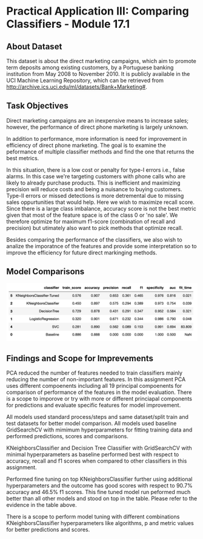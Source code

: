 # Practical Application III: Comparing Classifiers - Module 17.1

## About Dataset
This dataset is about the direct marketing campaigns, which aim to promote term deposits among existing customers, by a Portuguese banking institution from May 2008 to November 2010. It is publicly available in the UCI Machine Learning Repository, which can be retrieved from http://archive.ics.uci.edu/ml/datasets/Bank+Marketing#.

## Task Objectives
Direct marketing campaigns are an inexpensive means to increase sales; however, the performance of direct phone marketing is largely unknown.

In addition to performance, more information is need for improvement in efficiency of direct phone marketing. The goal is to examine the peformance of multiple classifier methods and find the one that returns the best metrics.

In this situation, there is a low cost or penalty for type-I errors i.e., false alarms. In this case we're targeting customers with phone calls who are likely to already purchase products. This is inefficient and maximizing precision will reduce costs and being a nuisance to buying customers. Type-II errors or missed detections is more detremental due to missing sales oppurtunities that would help. Here we wish to maximize recall score. Since there is a large class imbalance, accuracy score is not the best metric given that most of the feature space is of the class 0 or 'no sale'. We therefore optimize for maximum f1-score (combination of recall and precision) but utimately also want to pick methods that optimize recall.

Besides comparing the performance of the classifiers, we also wish to analize the imporatnce of the features and provide some interpretation so to improve the efficiency for future direct markinging methods.

## Model Comparisons
![Screenshot](model-comparisons.png)

## Findings and Scope for Imprevements
PCA reduced the number of features needed to train classifiers mainly reducing the number of non-important features. In this assignment PCA uses different compoenents including all 19 principal compoenents for comparison of performance of the features in the model evaluation. There is a scope to imporove or try with more or different princiapal components for predictions and evaluate specific features for model improvement.

All models used standard process/steps and same dataset/split train and test datasets for better model comparison. All models used baseline GridSearchCV with mimimum hyperparameters for fitting training data and performed predictions, scores and comparisons.

KNeighborsClassifier and Decision Tree Classifier with GridSearchCV with minimal hyperparameters as baseline performed best with respect to accuracy, recall and f1 scores when compared to other classifiers in this assignment.

Performed fine tuning on top KNeighborsClassifier further using additional hyperparameters and the outcome has good scores with respect to 90.7% accuracy and 46.5% f1 scores. This fine tuned model run peformed much better than all other models and stood on top in the table. Please refer to the evidence in the table above.

There is a scope to perform model tuning with different combinations KNeighborsClassifier hyperparameters like algorithms, p and metric values for better predictions and scores.
